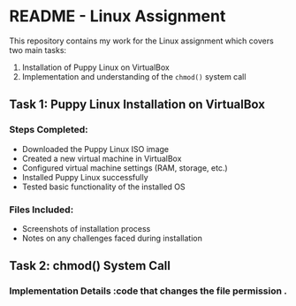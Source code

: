 # README - Linux Assignment


This repository contains my work for the Linux assignment which covers two main tasks:

1. Installation of Puppy Linux on VirtualBox
2. Implementation and understanding of the `chmod()` system call

## Task 1: Puppy Linux Installation on VirtualBox

### Steps Completed:
- Downloaded the Puppy Linux ISO image
- Created a new virtual machine in VirtualBox
- Configured virtual machine settings (RAM, storage, etc.)
- Installed Puppy Linux successfully
- Tested basic functionality of the installed OS

### Files Included:
- Screenshots of installation process
- Notes on any challenges faced during installation

## Task 2: chmod() System Call

### Implementation Details :code that changes the file permission .
